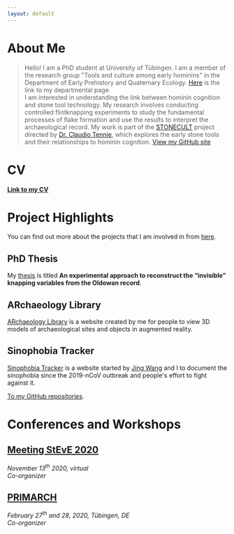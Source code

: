 ```yaml
---
layout: default
---
```


# About Me
> Hello! I am a PhD student at University of Tübingen. I am a member of the research group "Tools and culture among early hominins" in the Department of Early Prehistory and Quaternary Ecology. [Here](https://uni-tuebingen.de/en/fakultaeten/mathematisch-naturwissenschaftliche-fakultaet/fachbereiche/geowissenschaften/arbeitsgruppen/prehistory-archaeology-science/research-department/early-prehistory-and-quaternary-ecology/staff/phd-candidates/li-li/) is the link to my departmental page.<br />
I am interested in understanding the link between hominin cognition and stone tool technology. My research involves conducting controlled flintknapping experiments to study the fundamental processes of flake formation and use the results to interpret the archaeological record. My work is part of the [STONECULT](https://sites.google.com/view/stonecult/home) project directed by [Dr. Claudio Tennie](https://sites.google.com/view/claudiotennie/home), which explores the early stone tools and their relationships to hominin cognition.
> [View my GitHub site](https://github.com/lili0824)

# CV
__[Link to my CV](./cv.html)__

# Project Highlights
You can find out more about the projects that I am involved in from [here](./project.md).

## PhD Thesis
My [thesis](./project.md) is titled __An experimental approach to reconstruct the “invisible” knapping variables from the Oldowan record__.

## ARchaeology Library
[ARchaeology Library](https://lili0824.github.io/ARchaeology/) is a website created by me for people to view 3D models of archaeological sites and objects in augmented reality.

## Sinophobia Tracker
[Sinophobia Tracker](https://sites.google.com/view/sinophobia-tracker/home) is a website started by [Jing Wang](https://sites.google.com/view/jingwang-space/home) and I to document the sinophobia since the 2019-nCoV outbreak and people's effort to fight against it.

[To my GitHub repositories](https://github.com/lili0824?tab=repositories).

# Conferences and Workshops
## [Meeting StEvE 2020](./conference.md)
*November 13<sup>th</sup> 2020, virtual*<br />
*Co-organizer*<br />

## [PRIMARCH](./conference.md)
*February 27<sup>th</sup> and 28, 2020, Tübingen, DE*<br />
*Co-organizer*<br />
